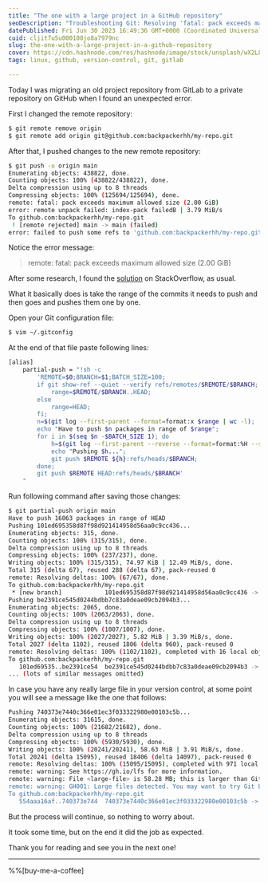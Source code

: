 ```yaml
---
title: "The one with a large project in a GitHub repository"
seoDescription: "Troubleshooting Git: Resolving 'fatal: pack exceeds maximum allowed size' error when pushing large repositories to GitHub"
datePublished: Fri Jun 30 2023 16:49:36 GMT+0000 (Coordinated Universal Time)
cuid: cljit7u5u000108jo8a7979nc
slug: the-one-with-a-large-project-in-a-github-repository
cover: https://cdn.hashnode.com/res/hashnode/image/stock/unsplash/wX2L8L-fGeA/upload/4a63f5f2837c00c377e4323e8c39eb32.jpeg
tags: linux, github, version-control, git, gitlab

---
```


Today I was migrating an old project repository from GitLab to a private repository on GitHub when I found an unexpected error.

First I changed the remote repository:

```bash
$ git remote remove origin
$ git remote add origin git@github.com:backpackerhh/my-repo.git
```

After that, I pushed changes to the new remote repository:

```bash
$ git push -u origin main
Enumerating objects: 438822, done.
Counting objects: 100% (438822/438822), done.
Delta compression using up to 8 threads
Compressing objects: 100% (125694/125694), done.
remote: fatal: pack exceeds maximum allowed size (2.00 GiB)
error: remote unpack failed: index-pack failedB | 3.79 MiB/s
To github.com:backpackerhh/my-repo.git
 ! [remote rejected] main -> main (failed)
error: failed to push some refs to 'github.com:backpackerhh/my-repo.git'
```

Notice the error message:

> remote: fatal: pack exceeds maximum allowed size (2.00 GiB)

After some research, I found the [solution](https://stackoverflow.com/a/72977369/1477964) on StackOverflow, as usual.

What it basically does is take the range of the commits it needs to push and then goes and pushes them one by one.

Open your Git configuration file:

```bash
$ vim ~/.gitconfig
```

At the end of that file paste following lines:

```bash
[alias]
    partial-push = "!sh -c
        'REMOTE=$0;BRANCH=$1;BATCH_SIZE=100;
        if git show-ref --quiet --verify refs/remotes/$REMOTE/$BRANCH; then
            range=$REMOTE/$BRANCH..HEAD;
        else
            range=HEAD;
        fi;
        n=$(git log --first-parent --format=format:x $range | wc -l);
        echo "Have to push $n packages in range of $range";
        for i in $(seq $n -$BATCH_SIZE 1); do
            h=$(git log --first-parent --reverse --format=format:%H --skip $i -n1);
            echo "Pushing $h...";
            git push $REMOTE ${h}:refs/heads/$BRANCH;
        done;
        git push $REMOTE HEAD:refs/heads/$BRANCH'
    "
```

Run following command after saving those changes:

```bash
$ git partial-push origin main
Have to push 16063 packages in range of HEAD
Pushing 101ed695358d87f98d921414958d56aa0c9cc436...
Enumerating objects: 315, done.
Counting objects: 100% (315/315), done.
Delta compression using up to 8 threads
Compressing objects: 100% (237/237), done.
Writing objects: 100% (315/315), 74.97 KiB | 12.49 MiB/s, done.
Total 315 (delta 67), reused 288 (delta 67), pack-reused 0
remote: Resolving deltas: 100% (67/67), done.
To github.com:backpackerhh/my-repo.git
 * [new branch]            101ed695358d87f98d921414958d56aa0c9cc436 -> main
Pushing be2391ce545d0244bdbb7c83a0deae09cb2094b3...
Enumerating objects: 2065, done.
Counting objects: 100% (2063/2063), done.
Delta compression using up to 8 threads
Compressing objects: 100% (1007/1007), done.
Writing objects: 100% (2027/2027), 5.82 MiB | 3.39 MiB/s, done.
Total 2027 (delta 1102), reused 1806 (delta 960), pack-reused 0
remote: Resolving deltas: 100% (1102/1102), completed with 16 local objects.
To github.com:backpackerhh/my-repo.git
   101ed69535..be2391ce54  be2391ce545d0244bdbb7c83a0deae09cb2094b3 -> main
... (lots of similar messages omitted)
```

In case you have any really large file in your version control, at some point you will see a message like the one that follows:

```bash
Pushing 740373e7440c366e01ec3f033322980e00103c5b...
Enumerating objects: 31615, done.
Counting objects: 100% (21682/21682), done.
Delta compression using up to 8 threads
Compressing objects: 100% (5930/5930), done.
Writing objects: 100% (20241/20241), 58.63 MiB | 3.91 MiB/s, done.
Total 20241 (delta 15095), reused 18406 (delta 14097), pack-reused 0
remote: Resolving deltas: 100% (15095/15095), completed with 971 local objects.
remote: warning: See https://gh.io/lfs for more information.
remote: warning: File <large-file> is 58.28 MB; this is larger than GitHub's recommended maximum file size of 50.00 MB
remote: warning: GH001: Large files detected. You may want to try Git Large File Storage - https://git-lfs.github.com.
To github.com:backpackerhh/my-repo.git
   554aaa16af..740373e744  740373e7440c366e01ec3f033322980e00103c5b -> main
```

But the process will continue, so nothing to worry about.

It took some time, but on the end it did the job as expected.

Thank you for reading and see you in the next one!

---

%%[buy-me-a-coffee]